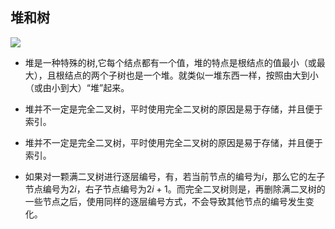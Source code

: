 ## 堆和树
<img src="https://pic3.zhimg.com/80/v2-e7a99fda571a4294e9b2196d58f8e65c_1440w.jpg?source=1940ef5c
">

- 堆是一种特殊的树,它每个结点都有一个值，堆的特点是根结点的值最小（或最大），且根结点的两个子树也是一个堆。就类似一堆东西一样，按照由大到小（或由小到大）“堆”起来。

- 堆并不一定是完全二叉树，平时使用完全二叉树的原因是易于存储，并且便于索引。

- 堆并不一定是完全二叉树，平时使用完全二叉树的原因是易于存储，并且便于索引。

- 如果对一颗满二叉树进行逐层编号，有，若当前节点的编号为$i$，那么它的左子节点编号为$2i$，右子节点编号为$2i+1$。而完全二叉树则是，再删除满二叉树的一些节点之后，使用同样的逐层编号方式，不会导致其他节点的编号发生变化。